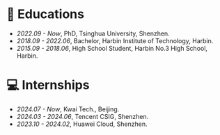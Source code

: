
# 📖 Educations
- *2022.09 - Now*, PhD, Tsinghua University, Shenzhen.
- *2018.09 - 2022.06*, Bachelor, Harbin Institute of Technology, Harbin.
- *2015.09 - 2018.06*, High School Student, Harbin No.3 High School, Harbin.

# 💻 Internships
- *2024.07 - Now*, Kwai Tech., Beijing.
- *2024.03 - 2024.06*, Tencent CSIG, Shenzhen.
- *2023.10 - 2024.02*, Huawei Cloud, Shenzhen.
